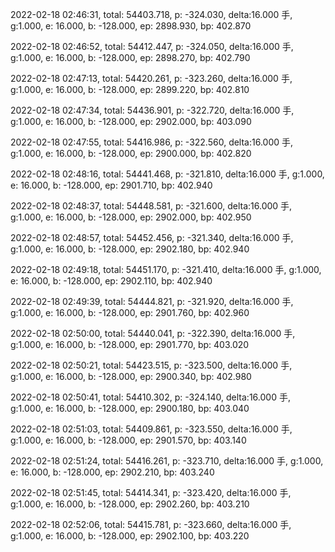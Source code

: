 2022-02-18 02:46:31, total: 54403.718, p: -324.030, delta:16.000 手, g:1.000, e: 16.000, b: -128.000, ep: 2898.930, bp: 402.870

2022-02-18 02:46:52, total: 54412.447, p: -324.050, delta:16.000 手, g:1.000, e: 16.000, b: -128.000, ep: 2898.270, bp: 402.790

2022-02-18 02:47:13, total: 54420.261, p: -323.260, delta:16.000 手, g:1.000, e: 16.000, b: -128.000, ep: 2899.220, bp: 402.810

2022-02-18 02:47:34, total: 54436.901, p: -322.720, delta:16.000 手, g:1.000, e: 16.000, b: -128.000, ep: 2902.000, bp: 403.090

2022-02-18 02:47:55, total: 54416.986, p: -322.560, delta:16.000 手, g:1.000, e: 16.000, b: -128.000, ep: 2900.000, bp: 402.820

2022-02-18 02:48:16, total: 54441.468, p: -321.810, delta:16.000 手, g:1.000, e: 16.000, b: -128.000, ep: 2901.710, bp: 402.940

2022-02-18 02:48:37, total: 54448.581, p: -321.600, delta:16.000 手, g:1.000, e: 16.000, b: -128.000, ep: 2902.000, bp: 402.950

2022-02-18 02:48:57, total: 54452.456, p: -321.340, delta:16.000 手, g:1.000, e: 16.000, b: -128.000, ep: 2902.180, bp: 402.940

2022-02-18 02:49:18, total: 54451.170, p: -321.410, delta:16.000 手, g:1.000, e: 16.000, b: -128.000, ep: 2902.110, bp: 402.940

2022-02-18 02:49:39, total: 54444.821, p: -321.920, delta:16.000 手, g:1.000, e: 16.000, b: -128.000, ep: 2901.760, bp: 402.960

2022-02-18 02:50:00, total: 54440.041, p: -322.390, delta:16.000 手, g:1.000, e: 16.000, b: -128.000, ep: 2901.770, bp: 403.020

2022-02-18 02:50:21, total: 54423.515, p: -323.500, delta:16.000 手, g:1.000, e: 16.000, b: -128.000, ep: 2900.340, bp: 402.980

2022-02-18 02:50:41, total: 54410.302, p: -324.140, delta:16.000 手, g:1.000, e: 16.000, b: -128.000, ep: 2900.180, bp: 403.040

2022-02-18 02:51:03, total: 54409.861, p: -323.550, delta:16.000 手, g:1.000, e: 16.000, b: -128.000, ep: 2901.570, bp: 403.140

2022-02-18 02:51:24, total: 54416.261, p: -323.710, delta:16.000 手, g:1.000, e: 16.000, b: -128.000, ep: 2902.210, bp: 403.240

2022-02-18 02:51:45, total: 54414.341, p: -323.420, delta:16.000 手, g:1.000, e: 16.000, b: -128.000, ep: 2902.260, bp: 403.210

2022-02-18 02:52:06, total: 54415.781, p: -323.660, delta:16.000 手, g:1.000, e: 16.000, b: -128.000, ep: 2902.100, bp: 403.220